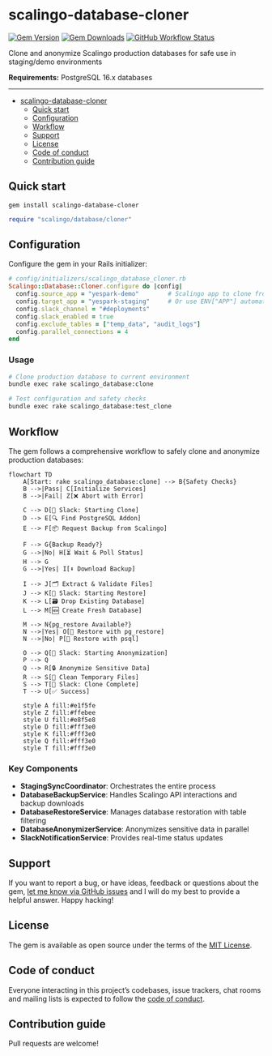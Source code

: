 # scalingo-database-cloner

[![Gem Version](https://img.shields.io/gem/v/scalingo-database-cloner)](https://rubygems.org/gems/scalingo-database-cloner)
[![Gem Downloads](https://img.shields.io/gem/dt/scalingo-database-cloner)](https://www.ruby-toolbox.com/projects/scalingo-database-cloner)
[![GitHub Workflow Status](https://img.shields.io/github/actions/workflow/status/navidemad/scalingo-database-cloner/ci.yml)](https://github.com/navidemad/scalingo-database-cloner/actions/workflows/ci.yml)

Clone and anonymize Scalingo production databases for safe use in staging/demo environments

**Requirements:** PostgreSQL 16.x databases

---

- [scalingo-database-cloner](#scalingo-database-cloner)
  - [Quick start](#quick-start)
  - [Configuration](#configuration)
  - [Workflow](#workflow)
  - [Support](#support)
  - [License](#license)
  - [Code of conduct](#code-of-conduct)
  - [Contribution guide](#contribution-guide)

## Quick start

```
gem install scalingo-database-cloner
```

```ruby
require "scalingo/database/cloner"
```

## Configuration

Configure the gem in your Rails initializer:

```ruby
# config/initializers/scalingo_database_cloner.rb
Scalingo::Database::Cloner.configure do |config|
  config.source_app = "yespark-demo"        # Scalingo app to clone from
  config.target_app = "yespark-staging"     # Or use ENV["APP"] automatically
  config.slack_channel = "#deployments"
  config.slack_enabled = true
  config.exclude_tables = ["temp_data", "audit_logs"]
  config.parallel_connections = 4
end
```

### Usage

```bash
# Clone production database to current environment
bundle exec rake scalingo_database:clone

# Test configuration and safety checks
bundle exec rake scalingo_database:test_clone
```

## Workflow

The gem follows a comprehensive workflow to safely clone and anonymize production databases:

```mermaid
flowchart TD
    A[Start: rake scalingo_database:clone] --> B{Safety Checks}
    B -->|Pass| C[Initialize Services]
    B -->|Fail| Z[❌ Abort with Error]
    
    C --> D[📢 Slack: Starting Clone]
    D --> E[🔍 Find PostgreSQL Addon]
    E --> F[📦 Request Backup from Scalingo]
    
    F --> G{Backup Ready?}
    G -->|No| H[⏳ Wait & Poll Status]
    H --> G
    G -->|Yes| I[⬇️ Download Backup]
    
    I --> J[🗂️ Extract & Validate Files]
    J --> K[📢 Slack: Starting Restore]
    K --> L[🗃️ Drop Existing Database]
    L --> M[🆕 Create Fresh Database]
    
    M --> N{pg_restore Available?}
    N -->|Yes| O[🔄 Restore with pg_restore]
    N -->|No| P[🔄 Restore with psql]
    
    O --> Q[📢 Slack: Starting Anonymization]
    P --> Q
    Q --> R[🔒 Anonymize Sensitive Data]
    R --> S[🧹 Clean Temporary Files]
    S --> T[📢 Slack: Clone Complete]
    T --> U[✅ Success]

    style A fill:#e1f5fe
    style Z fill:#ffebee
    style U fill:#e8f5e8
    style D fill:#fff3e0
    style K fill:#fff3e0
    style Q fill:#fff3e0
    style T fill:#fff3e0
```

### Key Components

- **StagingSyncCoordinator**: Orchestrates the entire process
- **DatabaseBackupService**: Handles Scalingo API interactions and backup downloads
- **DatabaseRestoreService**: Manages database restoration with table filtering
- **DatabaseAnonymizerService**: Anonymizes sensitive data in parallel
- **SlackNotificationService**: Provides real-time status updates

## Support

If you want to report a bug, or have ideas, feedback or questions about the gem, [let me know via GitHub issues](https://github.com/navidemad/scalingo-database-cloner/issues/new) and I will do my best to provide a helpful answer. Happy hacking!

## License

The gem is available as open source under the terms of the [MIT License](LICENSE.txt).

## Code of conduct

Everyone interacting in this project’s codebases, issue trackers, chat rooms and mailing lists is expected to follow the [code of conduct](CODE_OF_CONDUCT.md).

## Contribution guide

Pull requests are welcome!
